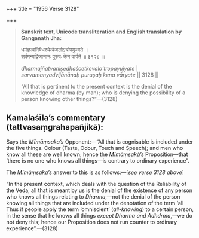 +++
title = "1956 Verse 3128"

+++
> **Sanskrit text, Unicode transliteration and English translation by Ganganath Jha:** 
>
> धर्मज्ञत्वनिषेधश्चेत्केवलोऽत्रोपयुज्यते ।  
> सर्वमन्यद्विजानानः पुरुषः केन वार्यते ॥ ३१२८ ॥ 
>
> *dharmajñatvaniṣedhaścetkevalo'tropayujyate* \|  
> *sarvamanyadvijānānaḥ puruṣaḥ kena vāryate* \|\| 3128 \|\| 
>
> “All that is pertinent to the present context is the denial of the knowledge of dharma (by man); who is denying the possibility of a person knowing other things?”—(3128)



## Kamalaśīla’s commentary (tattvasaṃgrahapañjikā):

Says the *Mīmāṃsaka’s* Opponent:—“All that is cognisable is included under the five things. Colour (Taste, Odour, Touch and Speech); and men who know all these are well known; hence the *Mīmāṃsakà’s* Proposition—that ‘there is no one who knows all things—is contrary to ordinary experience”.

The *Mīmāṃsaka’s* answer to this is as follows:—[*see verse 3128 above*]

“In the present context, which deals with the question of the Reliability of the Veda, all that is meant by us is the denial of the existence of any person who knows all things relating to *Dharma*,—not the denial of the person knowing all things that are included under the denotation of the term ‘all Thus if people apply the term ‘omniscient’ (*all-knowing*) to a certain person, in the sense that he knows all things *except Dharma and Adhdrma*,—we do not deny this; hence our Proposition does not run counter to ordinary experience”.—(3128)


